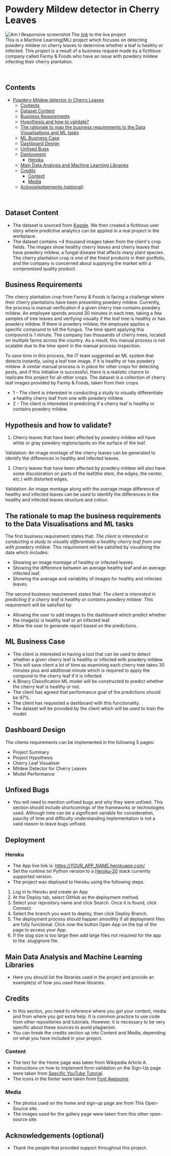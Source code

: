# Powdery Mildew detector in Cherry Leaves

![Am I Responsive screenshot](/readme-images/am_i_responsive.png)
The [link](https://cherry-leaf-powdery-mildew-7270464476a9.herokuapp.com/) to the live project
<br>
This is a Machine Learning(ML) project which focuses on detecting powdery mildew on cherry leaves to determine whether a leaf is healthy or infected. This project is a result of a business request made by a fictitious company called Farmy & Foods who have an issue with powdery mildew infecting their cherry plantation. 

<br>

## Contents
- [Powdery Mildew detector in Cherry Leaves](#powdery-mildew-detector-in-cherry-leaves)
  - [Contents](#contents)
  - [Dataset Content](#dataset-content)
  - [Business Requirements](#business-requirements)
  - [Hypothesis and how to validate?](#hypothesis-and-how-to-validate)
  - [The rationale to map the business requirements to the Data Visualisations and ML tasks](#the-rationale-to-map-the-business-requirements-to-the-data-visualisations-and-ml-tasks)
  - [ML Business Case](#ml-business-case)
  - [Dashboard Design](#dashboard-design)
  - [Unfixed Bugs](#unfixed-bugs)
  - [Deployment](#deployment)
    - [Heroku](#heroku)
  - [Main Data Analysis and Machine Learning Libraries](#main-data-analysis-and-machine-learning-libraries)
  - [Credits](#credits)
    - [Content](#content)
    - [Media](#media)
  - [Acknowledgements (optional)](#acknowledgements-optional)

<br>

## Dataset Content
* The dataset is sourced from [Kaggle](https://www.kaggle.com/codeinstitute/cherry-leaves). We then created a fictitious user story where predictive analytics can be applied in a real project in the workplace.
* The dataset contains +4 thousand images taken from the client's crop fields. The images show healthy cherry leaves and cherry leaves that have powdery mildew, a fungal disease that affects many plant species. The cherry plantation crop is one of the finest products in their portfolio, and the company is concerned about supplying the market with a compromised quality product.

## Business Requirements
The cherry plantation crop from Farmy & Foods is facing a challenge where their cherry plantations have been presenting powdery mildew. Currently, the process is manual verification if a given cherry tree contains powdery mildew. An employee spends around 30 minutes in each tree, taking a few samples of tree leaves and verifying visually if the leaf tree is healthy or has powdery mildew. If there is powdery mildew, the employee applies a specific compound to kill the fungus. The time spent applying this compound is 1 minute.  The company has thousands of cherry trees, located on multiple farms across the country. As a result, this manual process is not scalable due to the time spent in the manual process inspection.

To save time in this process, the IT team suggested an ML system that detects instantly, using a leaf tree image, if it is healthy or has powdery mildew. A similar manual process is in place for other crops for detecting pests, and if this initiative is successful, there is a realistic chance to replicate this project for all other crops. The dataset is a collection of cherry leaf images provided by Farmy & Foods, taken from their crops.


* 1 - The client is interested in conducting a study to visually differentiate a healthy cherry leaf from one with powdery mildew.
* 2 - The client is interested in predicting if a cherry leaf is healthy or contains powdery mildew.


## Hypothesis and how to validate?
1. Cherry leaves that have been affected by powdery mildew will have white or gray powdery regions/spots on the surface of the leaf.

Validation: An image montage of the cherry leaves can be generated to identify the differences in healthy and infected leaves.

2. Cherry leaves that have been affected by powdery mildew will also have some discoloration on parts of the leaf(the stem, the edges, the center, etc.) with distorted edges.

Validation: An image montage along with the average image difference of healthy and infected leaves can be used to identify the differences in the healthy and infected leaves structure and colour. 


## The rationale to map the business requirements to the Data Visualisations and ML tasks
The first business requirement states that: *The client is interested in conducting a study to visually differentiate a healthy cherry leaf from one with powdery mildew*. This requirement will be satisfied by visualising the data which includes: 
* Showing an image montage of healthy or infected leaves.
* Showing the difference between an average healthy leaf and an average infected leaf.
* Showing the average and variability of images for healthy and infected leaves.

The second business requirement states that: *The client is interested in predicting if a cherry leaf is healthy or contains powdery mildew*. This requirement will be satisfied by:
* Allowing the user to add images to the dashboard which predict whether the image(s) is healthy leaf or an infected leaf.
* Allow the user to generate report based on the predictions.

## ML Business Case
* The client is interested in having a tool that can be used to detect whether a given cherry leaf is healthy or infected with powdery mildew. 
* This will save client a lot of time as examining each cherry tree takes 30 minutes plus and additional minute which is required to apply the compund to the cherry leaf if it is infected. 
* A Binary Classification ML model will be constructed to predict whether the cherry leaf is healthy or not.
* The client has agreed that performance goal of the predictions should be 97%.
* The client has requested a dashboard with this functionality. 
* The dataset will be provided by the client which will be used to train the model. 


## Dashboard Design
The clients requirements can be implemented in the following 5 pages:
* Project Summary
* Project Hypothesis
* Cherry Leaf Visualiser
* Mildew Detector for Cherry Leaves
* Model Performance


## Unfixed Bugs
* You will need to mention unfixed bugs and why they were unfixed. This section should include shortcomings of the frameworks or technologies used. Although time can be a significant variable for consideration, paucity of time and difficulty understanding implementation is not a valid reason to leave bugs unfixed.

## Deployment
### Heroku

* The App live link is: https://YOUR_APP_NAME.herokuapp.com/ 
* Set the runtime.txt Python version to a [Heroku-20](https://devcenter.heroku.com/articles/python-support#supported-runtimes) stack currently supported version.
* The project was deployed to Heroku using the following steps.

1. Log in to Heroku and create an App
2. At the Deploy tab, select GitHub as the deployment method.
3. Select your repository name and click Search. Once it is found, click Connect.
4. Select the branch you want to deploy, then click Deploy Branch.
5. The deployment process should happen smoothly if all deployment files are fully functional. Click now the button Open App on the top of the page to access your App.
6. If the slug size is too large then add large files not required for the app to the .slugignore file. 


## Main Data Analysis and Machine Learning Libraries
* Here you should list the libraries used in the project and provide an example(s) of how you used these libraries.


## Credits 

* In this section, you need to reference where you got your content, media and from where you got extra help. It is common practice to use code from other repositories and tutorials. However, it is necessary to be very specific about these sources to avoid plagiarism. 
* You can break the credits section up into Content and Media, depending on what you have included in your project. 

### Content 

- The text for the Home page was taken from Wikipedia Article A.
- Instructions on how to implement form validation on the Sign-Up page were taken from [Specific YouTube Tutorial](https://www.youtube.com/).
- The icons in the footer were taken from [Font Awesome](https://fontawesome.com/).

### Media

- The photos used on the home and sign-up page are from This Open-Source site.
- The images used for the gallery page were taken from this other open-source site.



## Acknowledgements (optional)
* Thank the people that provided support throughout this project.
